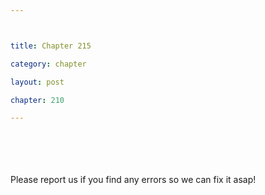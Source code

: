 ```yaml
---



title: Chapter 215

category: chapter

layout: post

chapter: 210

---
```




<br><br><br><br>
Please report us if you find any errors so we can fix it asap!